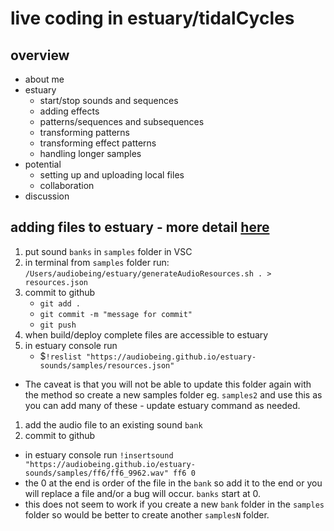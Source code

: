 # live coding in estuary/tidalCycles
## overview
- about me
- estuary
    - start/stop sounds and sequences
    - adding effects
    - patterns/sequences and subsequences
    - transforming patterns
    - transforming effect patterns
    - handling longer samples
- potential
    - setting up and uploading local files 
     - collaboration
- discussion

## adding files to estuary - more detail [here](addAudioToEstuary.md)
1. put sound `banks` in `samples` folder in VSC
2. in terminal from `samples` folder run: 
`/Users/audiobeing/estuary/generateAudioResources.sh . > resources.json`
3. commit to github
    - `git add .`
    - `git commit -m "message for commit"`
    - `git push`
4. when build/deploy complete files are accessible to estuary
5. in estuary console run
    - $`!reslist "https://audiobeing.github.io/estuary-sounds/samples/resources.json"`
- The caveat is that you will not be able to update this folder again with the method so create a new samples folder eg. `samples2` and use this as you can add many of these - update estuary command as needed. 
1. add the audio file to an existing sound `bank`
2. commit to github
- in estuary console run 
`!insertsound "https://audiobeing.github.io/estuary-sounds/samples/ff6/ff6_9962.wav" ff6 0`
- the 0 at the end is order of the file in the `bank` so add it to the end or you will replace a file and/or a bug will occur. `banks` start at 0. 
- this does not seem to work if you create a new `bank` folder in the `samples` folder so would be better to create another `samplesN` folder. 
